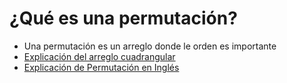 # ¿Qué es una permutación?

* Una permutación es un arreglo donde le orden es importante
* [Explicación del arreglo cuadrangular](https://www.youtube.com/watch?v=3svszuOz368)
* [Explicación de Permutación en Inglés](https://www.mathsisfun.com/combinatorics/combinations-permutations.html)
